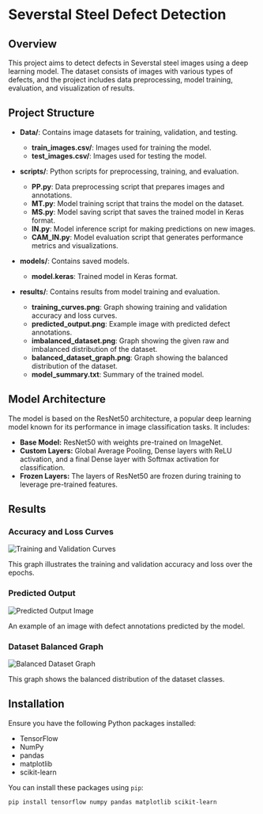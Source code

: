 # Severstal Steel Defect Detection

## Overview
This project aims to detect defects in Severstal steel images using a deep learning model. The dataset consists of images with various types of defects, and the project includes data preprocessing, model training, evaluation, and visualization of results.

## Project Structure
- **Data/**: Contains image datasets for training, validation, and testing.
  - **train_images.csv/**: Images used for training the model.
  - **test_images.csv/**: Images used for testing the model.

- **scripts/**: Python scripts for preprocessing, training, and evaluation.
  - **PP.py**: Data preprocessing script that prepares images and annotations.
  - **MT.py**: Model training script that trains the model on the dataset.
  - **MS.py**: Model saving script that saves the trained model in Keras format.
  - **IN.py**: Model inference script for making predictions on new images.
  - **CAM_IN.py**: Model evaluation script that generates performance metrics and visualizations.

- **models/**: Contains saved models.
  - **model.keras**: Trained model in Keras format.

- **results/**: Contains results from model training and evaluation.
  - **training_curves.png**: Graph showing training and validation accuracy and loss curves.
  - **predicted_output.png**: Example image with predicted defect annotations.
  - **imbalanced_dataset.png**: Graph showing the given raw and imbalanced distribution of the dataset.
  - **balanced_dataset_graph.png**: Graph showing the balanced distribution of the dataset.
  - **model_summary.txt**: Summary of the trained model.

## Model Architecture
The model is based on the ResNet50 architecture, a popular deep learning model known for its performance in image classification tasks. It includes:
- **Base Model:** ResNet50 with weights pre-trained on ImageNet.
- **Custom Layers:** Global Average Pooling, Dense layers with ReLU activation, and a final Dense layer with Softmax activation for classification.
- **Frozen Layers:** The layers of ResNet50 are frozen during training to leverage pre-trained features.

## Results
### Accuracy and Loss Curves
![Training and Validation Curves](results/training_curves.png)

This graph illustrates the training and validation accuracy and loss over the epochs.

### Predicted Output
![Predicted Output Image](results/predicted_output.png)

An example of an image with defect annotations predicted by the model.

### Dataset Balanced Graph
![Balanced Dataset Graph](results/balanced_dataset_graph.png)

This graph shows the balanced distribution of the dataset classes.

## Installation
Ensure you have the following Python packages installed:
- TensorFlow
- NumPy
- pandas
- matplotlib
- scikit-learn

You can install these packages using `pip`:
```bash
pip install tensorflow numpy pandas matplotlib scikit-learn
